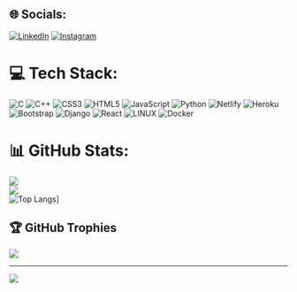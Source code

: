 <!-- ### Hi there 👋  -->

<!--
**hackerspider09/hackerspider09** is a ✨ _special_ ✨ repository because its `README.md` (this file) appears on your GitHub profile.

Here are some ideas to get you started:

- 🔭 I’m currently working on ...
- 🌱 I’m currently learning ...
- 👯 I’m looking to collaborate on ...
- 🤔 I’m looking for help with ...
- 💬 Ask me about ...
- 📫 How to reach me: ...
- 😄 Pronouns: ...
- ⚡ Fun fact: ...
-->


## 🌐 Socials:
[![LinkedIn](https://img.shields.io/badge/LinkedIn-%230077B5.svg?logo=linkedin&logoColor=white)](https://linkedin.com/in/www.linkedin.com/in/prasad-khatake)  [![Instagram](https://img.shields.io/badge/Instagram-%23E4405F.svg?logo=Instagram&logoColor=white)](https://instagram.com/prasad_k_001) 

# 💻 Tech Stack:
![C](https://img.shields.io/badge/c-%2300599C.svg?style=for-the-badge&logo=c&logoColor=white) ![C++](https://img.shields.io/badge/c++-%2300599C.svg?style=for-the-badge&logo=c%2B%2B&logoColor=white) ![CSS3](https://img.shields.io/badge/css3-%231572B6.svg?style=for-the-badge&logo=css3&logoColor=white) ![HTML5](https://img.shields.io/badge/html5-%23E34F26.svg?style=for-the-badge&logo=html5&logoColor=white) ![JavaScript](https://img.shields.io/badge/javascript-%23323330.svg?style=for-the-badge&logo=javascript&logoColor=%23F7DF1E) ![Python](https://img.shields.io/badge/python-3670A0?style=for-the-badge&logo=python&logoColor=ffdd54) ![Netlify](https://img.shields.io/badge/netlify-%23000000.svg?style=for-the-badge&logo=netlify&logoColor=#00C7B7) ![Heroku](https://img.shields.io/badge/heroku-%23430098.svg?style=for-the-badge&logo=heroku&logoColor=white) ![Bootstrap](https://img.shields.io/badge/bootstrap-%23563D7C.svg?style=for-the-badge&logo=bootstrap&logoColor=white) ![Django](https://img.shields.io/badge/django-%23092E20.svg?style=for-the-badge&logo=django&logoColor=white) ![React](https://img.shields.io/badge/react-%2320232a.svg?style=for-the-badge&logo=react&logoColor=%2361DAFB) ![LINUX](https://img.shields.io/badge/Linux-FCC624?style=for-the-badge&logo=linux&logoColor=black) ![Docker](https://img.shields.io/badge/docker-%230db7ed.svg?style=for-the-badge&logo=docker&logoColor=white)
# 📊 GitHub Stats:
<!-- ![](https://github-readme-stats.vercel.app/api?username=hackerspider09&theme=radical&hide_border=false&include_all_commits=false&count_private=false)<br/> -->
![](https://github-readme-stats.vercel.app/api?username=hackerspider09&show_icons=true&theme=radical)<br/>
![](https://github-readme-streak-stats.herokuapp.com/?user=hackerspider09&theme=radical&hide_border=false)<br/>
![Top Langs](https://github-readme-stats.vercel.app/api/top-langs/?username=hackerspider09&theme=radical&hide_border=false&layout=compact)]    <!-- by (https://github.com/anuraghazra/github-readme-stats) -->
<!-- ![](https://github-readme-stats.vercel.app/api/top-langs/?username=hackerspider09&theme=radical&hide_border=false&include_all_commits=false&count_private=false&layout=compact)   <!-- old one --> 

## 🏆 GitHub Trophies
![](https://github-profile-trophy.vercel.app/?username=hackerspider09&theme=radical&no-frame=false&no-bg=false&margin-w=4)

---
[![](https://visitcount.itsvg.in/api?id=hackerspider09&icon=1&color=1)](https://visitcount.itsvg.in)

<!-- Proudly created with GPRM ( https://gprm.itsvg.in ) -->

<!--
[![Ashutosh's github activity graph](https://github-readme-activity-graph.cyclic.app/graph?username=hackerspider09&bg_color=200d30&color=9e4c98&line=da1068&point=403d3d&area=true&hide_border=true)](https://github.com/ashutosh00710/github-readme-activity-graph)
-->




